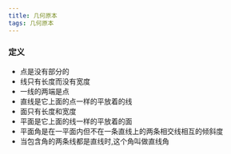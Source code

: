 ```yaml
---
title: 几何原本
tags: 几何原本
---
```


### 定义  
* 点是没有部分的  
* 线只有长度而没有宽度  
* 一线的两端是点  
* 直线是它上面的点一样的平放着的线  
* 面只有长度和宽度  
* 平面是它上面的线一样的平放着的面  
* 平面角是在一平面内但不在一条直线上的两条相交线相互的倾斜度  
* 当包含角的两条线都是直线时,这个角叫做直线角  